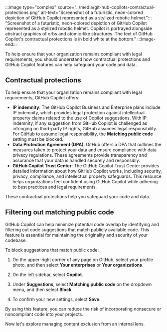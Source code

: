 :::image type="complex" source="../media/git-hub-copilots-contractual-protections.png" alt-text="Screenshot of a futuristic, neon-colored depiction of GitHub Copilot represented as a stylized robotic helmet.":::
"Screenshot of a futuristic, neon-colored depiction of GitHub Copilot represented as a stylized robotic helmet. Copilot is portrayed alongside abstract graphics of orbs and atomic-like structures. The text of GitHub Copilot's contractual protections is in bold white at the bottom."
:::image-end:::

To help ensure that your organization remains compliant with legal requirements, you should understand how contractual protections and GitHub Copilot features can help safeguard your code and data.

## Contractual protections

To help ensure that your organization remains compliant with legal requirements, GitHub Copilot offers:

- **IP indemnity**: The GitHub Copilot Business and Enterprise plans include IP indemnity, which provides legal protection against intellectual property claims related to the use of Copilot suggestions. With IP indemnity, if any suggestion from GitHub Copilot is challenged as infringing on third-party IP rights, GitHub assumes legal responsibility. For GitHub to assume legal responsibility, the **Matching public code** setting must be blocked.
- **Data Protection Agreement (DPA)**: GitHub offers a DPA that outlines the measures taken to protect your data and ensure compliance with data privacy regulations. These agreements provide transparency and assurance that your data is handled securely and responsibly.
- **GitHub Copilot Trust Center**: The GitHub Copilot Trust Center provides detailed information about how GitHub Copilot works, including security, privacy, compliance, and intellectual property safeguards. This resource helps organizations feel confident using GitHub Copilot while adhering to best practices and legal requirements.

These contractual protections help you safeguard your code and data.

## Filtering out matching public code

GitHub Copilot can help minimize potential code overlap by identifying and filtering out code suggestions that match publicly available code. This feature is essential for maintaining the originality and security of your codebase.

To block suggestions that match public code:

1. On the upper-right corner of any page on GitHub, select your profile photo, and then select **Your enterprises** or **Your organizations**.

1. On the left sidebar, select **Copilot**.

1. Under **Suggestions**, select **Matching public code** on the dropdown menu, and then select **Block**.

1. To confirm your new settings, select **Save**.

By using this feature, you can reduce the risk of incorporating nonsecure or noncompliant code into your projects.

Now let's explore managing content exclusion from an internal lens.

